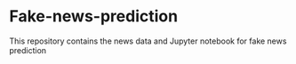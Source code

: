# Fake-news-prediction
This repository contains the news data and Jupyter notebook for fake news prediction  
